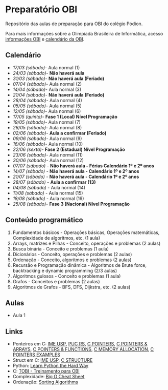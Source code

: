 # Preparatório OBI

Repositório das aulas de preparação para OBI do colégio Pódion.

Para mais informações sobre a Olimpíada Brasileira de Informática, acesso [informações OBI](https://olimpiada.ic.unicamp.br/info/) e [calendário da OBI](https://olimpiada.ic.unicamp.br/info/datas/).


## Calendário

- *17/03 (sábado)*- Aula normal (1)
- *24/03 (sábado)*- **Não haverá aula**
- *31/03 (sábado)*- **Não haverá aula (Feriado)**
- *07/04 (sábado)*- Aula normal (2)
- *14/04 (sábado)*- Aula normal (3)
- *21/04 (sábado)*- **Não haverá aula (Feriado)**
- *28/04 (sábado)*- Aula normal (4)
- *05/05 (sábado)*- Aula normal (5)
- *12/05 (sábado)*- Aula normal (6)
- *17/05 (quinta)*- **Fase 1 (Local) Nível Programação**
- *19/05 (sábado)*- Aula normal (7)
- *26/05 (sábado)*- Aula normal (8)
- *02/06 (sábado)*- **Aula a confirmar (Feriado)**
- *09/06 (sábado)*- Aula normal (9)
- *16/06 (sábado)*- Aula normal (10)
- *22/06 (sexta)*- **Fase 2 (Estadual) Nível Programação**
- *23/06 (sábado)*- Aula normal (11)
- *30/06 (sábado)*- Aula normal (12)
- *07/07 (sábado)* - **Não haverá aula - Férias Calendário 1º e 2º anos**
- *14/07 (sábado)* - **Não haverá aula - Calendário 1º e 2º anos**
- *21/07 (sábado)* - **Não haverá aula - Calendário 1º e 2º anos**
- *28/07 (sábado)* - **Aula a confirmar (13)**
- *04/08 (sábado)* - Aula normal (14)
- *11/08 (sábado)* - Aula normal (15)
- *18/08 (sábado)* - Aula normal (16)
- *25/08 (sábado)*- **Fase 3 (Nacional) Nível Programação**


## Conteúdo programático

1. Fundamentos básicos - Operações básicas, Operações matemáticas, Complexidade de algoritmos, etc. (1 aula)
2. Arrays, matrizes e Pilhas - Conceito, operações e problemas (2 aulas)
3. Busca binária - Conceito e problemas (1 aula)
4. Dicionários - Conceito, operações e problemas (2 aulas)
5. Ordenação - Conceito, algoritmos e problemas (2 aulas)
6. Recursão e Programação dinâmica - Algoritmos de Brute force, backtracking e dynamic programming (2/3 aulas)
7. Algoritmos gulosos - Conceito e problemas (1 aula)
8. Grafos - Conceitos e problemas (2 aulas)
9. Algoritmos de Grafos - BFS, DFS, Dijkstra, etc. (2 aulas)


## Aulas

- Aula 1


## Links

- Ponteiros em C: [IME USP](https://www.ime.usp.br/~pf/algoritmos/aulas/pont.html), [PUC RS](http://www.inf.pucrs.br/~pinho/PRGSWB/Ponteiros/ponteiros.html), [C POINTERS](https://www.programiz.com/c-programming/c-pointers), [C POINTERS & ARRAYS](https://www.programiz.com/c-programming/c-pointers-arrays), [C POINTERS & FUNCTIONS](https://www.programiz.com/c-programming/c-pointer-functions), [C MEMORY ALLOCATION](https://www.programiz.com/c-programming/c-dynamic-memory-allocation), [C POINTERS EXAMPLES](https://www.programiz.com/c-programming/c-pointer-examples)
- Struct em C: [IME USP](https://www.ime.usp.br/~pf/algoritmos/aulas/stru.html), [C STRUCTURE](https://www.programiz.com/c-programming/c-structures)
- Python: [Learn Python the Hard Way](https://learnpythonthehardway.org/book/)
- C: [TOBI - Treinamento para OBI](http://olimpiada.ic.unicamp.br/tobi)
- Complexidade: [Big O Cheat Sheet](http://bigocheatsheet.com/)
- Ordenação: [Sorting Algorithms](http://www.sorting-algorithms.com/)






